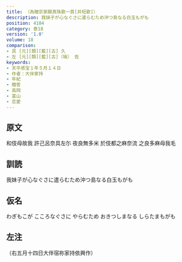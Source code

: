 ```yaml
---
title: （為贈京家願真珠歌一首[并短歌]）
description: 我妹子が心なぐさに遣らむため沖つ島なる白玉もがも
position: 4104
category: 巻18
version: '1.0'
volume: 18
comparison:
- 具 [元][類][藍][古] 久
- 左 [元][類][藍][古]（塙） 佐
keywords:
- 天平感宝１年５月１４日
- 作者：大伴家持
- 年紀
- 贈答
- 高岡
- 富山
- 恋愛
---
```


## 原文

和伎母故我 許己呂奈具左尓 夜良無多米 於伎都之麻奈流 之良多麻母我毛

## 訓読

我妹子が心なぐさに遣らむため沖つ島なる白玉もがも

## 仮名

わぎもこが こころなぐさに やらむため おきつしまなる しらたまもがも

## 左注

（右五月十四日大伴宿祢家持依興作）
